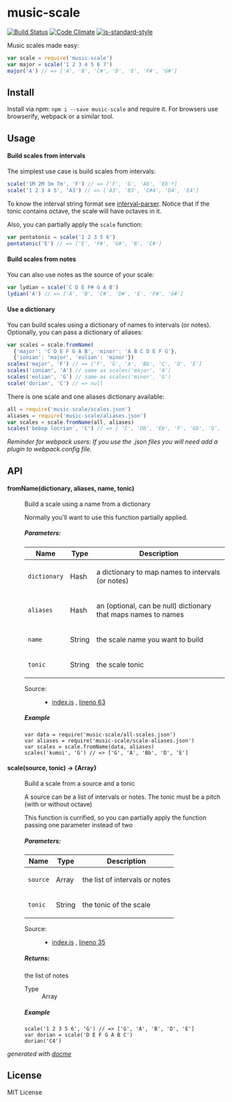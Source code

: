 # music-scale

[![Build Status](https://travis-ci.org/danigb/music-scale.svg?branch=master)](https://travis-ci.org/danigb/music-scale)
[![Code Climate](https://codeclimate.com/github/danigb/music-scale/badges/gpa.svg)](https://codeclimate.com/github/danigb/music-scale)
[![js-standard-style](https://img.shields.io/badge/code%20style-standard-brightgreen.svg?style=flat)](https://github.com/feross/standard)

Music scales made easy:

```js
var scale = require('music-scale')
var major = scale('1 2 3 4 5 6 7')
major('A') // => ['A', 'B', 'C#', 'D', 'E', 'F#', 'G#']
```

## Install

Install via npm: `npm i --save music-scale` and require it. For browsers use browserify, webpack or a similar tool.

## Usage

#### Build scales from intervals

The simplest use case is build scales from intervals:

```js
scale('1M 2M 3m 7m', 'F') // => ['F', 'G', 'Ab', 'Eb'º]
scale('1 2 3 4 5', 'A3') // => ['A3', 'B3', 'C#4', 'D4', 'E4']
```

To know the interval string format see [interval-parser](https://github.com/danigb/interval-parser). Notice that if the tonic contains octave, the scale will have octaves in it.

Also, you can partially apply the `scale` function:

```js
var pentatonic = scale('1 2 3 5 6')
pentatonic('E') // => ['E', 'F#', 'G#', 'B', 'C#']
```

#### Build scales from notes

You can also use notes as the source of your scale:

```js
var lydian = scale('C D E F# G A B')
lydian('A') // => ['A', 'B', 'C#', 'D#', 'E', 'F#', 'G#']
```

#### Use a dictionary

You can build scales using a dictionary of names to intervals (or notes). Optionally, you can pass a dictionary of aliases:

```js
var scales = scale.fromName(
  {'major': 'C D E F G A B', 'minor': 'A B C D E F G'},
  {'ionian': 'major', 'eolian': 'minor'})
scales('major', 'F') // => ['F', 'G', 'A', 'Bb', 'C', 'D', 'E']
scales('ionian', 'A') // same as scales('major', 'A')
scales('eolian', 'G') // same as scales('minor', 'G')
scale('dorian', 'C') // => null
```

There is one scale and one aliases dictionary available:

```js
all = require('music-scale/scales.json')
aliases = require('music-scale/aliases.json')
var scales = scale.fromName(all, aliases)
scales('bebop locrian', 'C') // => [ 'C', 'Db', 'Eb', 'F', 'Gb', 'G', 'Ab', 'Bb']
```

_Reminder for webpack users: If you use the .json files you will need add a plugin to webpack.config file._

## API

<!-- START docme generated API please keep comment here to allow auto update -->
<!-- DON'T EDIT THIS SECTION, INSTEAD RE-RUN docme TO UPDATE -->

<div>
<div class="jsdoc-githubify">
<section>
<article>
<div class="container-overview">
<dl class="details">
</dl>
</div>
<dl>
<dt>
<h4 class="name" id="fromName"><span class="type-signature"></span>fromName<span class="signature">(dictionary, aliases, name, tonic)</span><span class="type-signature"></span></h4>
</dt>
<dd>
<div class="description">
<p>Build a scale using a name from a dictionary</p>
<p>Normally you'll want to use this function partially applied.</p>
</div>
<h5>Parameters:</h5>
<table class="params">
<thead>
<tr>
<th>Name</th>
<th>Type</th>
<th class="last">Description</th>
</tr>
</thead>
<tbody>
<tr>
<td class="name"><code>dictionary</code></td>
<td class="type">
<span class="param-type">Hash</span>
</td>
<td class="description last"><p>a dictionary to map names to intervals (or notes)</p></td>
</tr>
<tr>
<td class="name"><code>aliases</code></td>
<td class="type">
<span class="param-type">Hash</span>
</td>
<td class="description last"><p>an (optional, can be null) dictionary that maps names to names</p></td>
</tr>
<tr>
<td class="name"><code>name</code></td>
<td class="type">
<span class="param-type">String</span>
</td>
<td class="description last"><p>the scale name you want to build</p></td>
</tr>
<tr>
<td class="name"><code>tonic</code></td>
<td class="type">
<span class="param-type">String</span>
</td>
<td class="description last"><p>the scale tonic</p></td>
</tr>
</tbody>
</table>
<dl class="details">
<dt class="tag-source">Source:</dt>
<dd class="tag-source"><ul class="dummy">
<li>
<a href="https://github.com/danigb/music-scale/blob/master/index.js">index.js</a>
<span>, </span>
<a href="https://github.com/danigb/music-scale/blob/master/index.js#L63">lineno 63</a>
</li>
</ul></dd>
</dl>
<h5>Example</h5>
<pre class="prettyprint"><code>var data = require('music-scale/all-scales.json')
var aliases = require('music-scale/scale-aliases.json')
var scales = scale.fromName(data, aliases)
scales('kumoi', 'G') // => ['G', 'A', 'Bb', 'D', 'E']</code></pre>
</dd>
<dt>
<h4 class="name" id="scale"><span class="type-signature"></span>scale<span class="signature">(source, tonic)</span><span class="type-signature"> &rarr; {Array}</span></h4>
</dt>
<dd>
<div class="description">
<p>Build a scale from a source and a tonic</p>
<p>A source can be a list of intervals or notes. The tonic must be
a pitch (with or without octave)</p>
<p>This function is currified, so you can partially apply the function passing
one parameter instead of two</p>
</div>
<h5>Parameters:</h5>
<table class="params">
<thead>
<tr>
<th>Name</th>
<th>Type</th>
<th class="last">Description</th>
</tr>
</thead>
<tbody>
<tr>
<td class="name"><code>source</code></td>
<td class="type">
<span class="param-type">Array</span>
</td>
<td class="description last"><p>the list of intervals or notes</p></td>
</tr>
<tr>
<td class="name"><code>tonic</code></td>
<td class="type">
<span class="param-type">String</span>
</td>
<td class="description last"><p>the tonic of the scale</p></td>
</tr>
</tbody>
</table>
<dl class="details">
<dt class="tag-source">Source:</dt>
<dd class="tag-source"><ul class="dummy">
<li>
<a href="https://github.com/danigb/music-scale/blob/master/index.js">index.js</a>
<span>, </span>
<a href="https://github.com/danigb/music-scale/blob/master/index.js#L35">lineno 35</a>
</li>
</ul></dd>
</dl>
<h5>Returns:</h5>
<div class="param-desc">
<p>the list of notes</p>
</div>
<dl>
<dt>
Type
</dt>
<dd>
<span class="param-type">Array</span>
</dd>
</dl>
<h5>Example</h5>
<pre class="prettyprint"><code>scale('1 2 3 5 6', 'G') // => ['G', 'A', 'B', 'D', 'E']
var dorian = scale('D E F G A B C')
dorian('C4')</code></pre>
</dd>
</dl>
</article>
</section>
</div>

*generated with [docme](https://github.com/thlorenz/docme)*
</div>
<!-- END docme generated API please keep comment here to allow auto update -->

## License

MIT License
